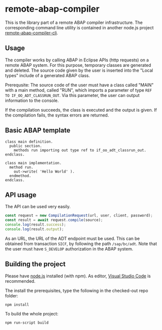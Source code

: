 # remote-abap-compiler
This is the library part of a remote ABAP compiler infrastructure. The corresponding command line utility is contained
in another node.js project [remote-abap-compiler-cli](https://github.com/cohomology/remote-abap-compiler-cli).

## Usage

The compiler works by calling ABAP in Eclipse APIs (http requests) on a remote ABAP system. For this purpose, temporary
classes are generated and deleted. The source code given by the user is inserted into the "Local types" include of a 
generated ABAP class. 

Prerequsite: The source code of the user must have a class called "MAIN" with a main method, called "RUN", which imports
a parameter of type `REF TO IF_OO_ADT_CLASSRUN_OUT`. Via this parameter, the user can output information to the console. 

If the compilation succeeds, the class is executed and the output is given. If the compilation fails, the syntax errors 
are returned.

## Basic ABAP template

```abap
class main definition.
  public section.
    methods run importing out type ref to if_oo_adt_classrun_out.
endclass.

class main implementation.
  method run.
    out->write( 'Hello World' ).
  endmethod.
endclass.
```

## API usage

The API can be used very easily.

```typescript
const request = new CompilationRequest(url, user, client, password);
const result = await request.compile(source);
console.log(result.success);
console.log(result.output);
```

As an URL, the URL of the ADT endpoint must be used. This can be obtained from transaction `SICF`, by following the 
path `/sap/bc/adt`. Note that the user must have `S_DEVELOP` authorization in the ABAP system.


## Building the project
Please have [node.js](https://nodejs.org/en) installed (with npm). As editor, [Visual Studio Code](https://code.visualstudio.com/) is recommended.

The install the prerequisites, type the following in the checked-out repo folder:
```
npm install
```
To build the whole project:
```
npm run-script build
```
